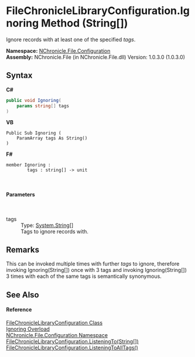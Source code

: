 # FileChronicleLibraryConfiguration.Ignoring Method (String[])
 

Ignore records with at least one of the specified *tags*.

**Namespace:**&nbsp;<a href="N_NChronicle_File_Configuration.md">NChronicle.File.Configuration</a><br />**Assembly:**&nbsp;NChronicle.File (in NChronicle.File.dll) Version: 1.0.3.0 (1.0.3.0)

## Syntax

**C#**<br />
``` C#
public void Ignoring(
	params string[] tags
)
```

**VB**<br />
``` VB
Public Sub Ignoring ( 
	ParamArray tags As String()
)
```

**F#**<br />
``` F#
member Ignoring : 
        tags : string[] -> unit 

```

<br />

#### Parameters
&nbsp;<dl><dt>tags</dt><dd>Type: <a href="http://msdn2.microsoft.com/en-us/library/s1wwdcbf" target="_blank">System.String</a>[]<br />Tags to ignore records with.</dd></dl>

## Remarks
This can be invoked multiple times with further *tags* to ignore, therefore invoking Ignoring(String[]) once with 3 tags and invoking Ignoring(String[]) 3 times with each of the same tags is semantically synonymous.

## See Also


#### Reference
<a href="T_NChronicle_File_Configuration_FileChronicleLibraryConfiguration.md">FileChronicleLibraryConfiguration Class</a><br /><a href="Overload_NChronicle_File_Configuration_FileChronicleLibraryConfiguration_Ignoring.md">Ignoring Overload</a><br /><a href="N_NChronicle_File_Configuration.md">NChronicle.File.Configuration Namespace</a><br /><a href="M_NChronicle_File_Configuration_FileChronicleLibraryConfiguration_ListeningTo_1.md">FileChronicleLibraryConfiguration.ListeningTo(String[])</a><br /><a href="M_NChronicle_File_Configuration_FileChronicleLibraryConfiguration_ListeningToAllTags.md">FileChronicleLibraryConfiguration.ListeningToAllTags()</a><br />
